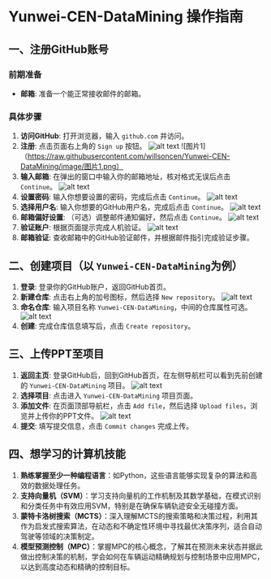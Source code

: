# Yunwei-CEN-DataMining 操作指南

## 一、注册GitHub账号

### 前期准备
- **邮箱**: 准备一个能正常接收邮件的邮箱。

### 具体步骤
1. **访问GitHub**: 打开浏览器，输入 `github.com` 并访问。
2. **注册**: 点击页面右上角的 `Sign up` 按钮。
![alt text](图片1.png)
![图片1]（https://raw.githubusercontent.com/willsoncen/Yunwei-CEN-DataMining/image/图片1.png）
3. **输入邮箱**: 在弹出的窗口中输入你的邮箱地址，核对格式无误后点击 `Continue`。
![alt text](图片2.png)
4. **设置密码**: 输入你想要设置的密码，完成后点击 `Continue`。
![alt text](图片3.png)
5. **选择用户名**: 输入你想要的GitHub用户名，完成后点击 `Continue`。
![alt text](图片4.png)
6. **邮箱偏好设置**: （可选）调整邮件通知偏好，然后点击 `Continue`。
![alt text](图片5.png)
7. **验证账户**: 根据页面提示完成人机验证。
![alt text](图片6.png)
8. **邮箱验证**: 查收邮箱中的GitHub验证邮件，并根据邮件指引完成验证步骤。

## 二、创建项目（以 `Yunwei-CEN-DataMining`为例）

1. **登录**: 登录你的GitHub账户，返回GitHub首页。
2. **新建仓库**: 点击右上角的加号图标，然后选择 `New repository`。
![alt text](图片7.png)
3. **命名仓库**: 输入项目名称 `Yunwei-CEN-DataMining`，中间的仓库属性可选。
![alt text](图片8.png)
4. **创建**: 完成仓库信息填写后，点击 `Create repository`。

## 三、上传PPT至项目

1. **返回主页**: 登录GitHub后，回到GitHub首页，在左侧导航栏可以看到先前创建的 `Yunwei-CEN-DataMining` 项目。
![alt text](图片9.png)
2. **选择项目**: 点击进入 `Yunwei-CEN-DataMining` 项目页面。
3. **添加文件**: 在页面顶部导航栏，点击 `Add file`，然后选择 `Upload files`，浏览并上传你的PPT文件。
![alt text](图片10.png)
4. **提交**: 填写提交信息，点击 `Commit changes` 完成上传。

## 四、想学习的计算机技能
1. **熟练掌握至少一种编程语言**：如Python，这些语言能够实现复杂的算法和高效的数据处理任务。
2. **支持向量机（SVM）**：学习支持向量机的工作机制及其数学基础，在模式识别和分类任务中有效应用SVM，特别是在确保车辆轨迹安全无碰撞方面。
3. **蒙特卡洛树搜索（MCTS）**：深入理解MCTS的搜索策略和决策过程，利用其作为启发式搜索算法，在动态和不确定性环境中寻找最优决策序列，适合自动驾驶等领域的决策制定。
4. **模型预测控制（MPC）**：掌握MPC的核心概念，了解其在预测未来状态并据此做出控制决策的机制，学会如何在车辆运动精确规划与控制场景中应用MPC，以达到高度动态和精确的控制目标。
